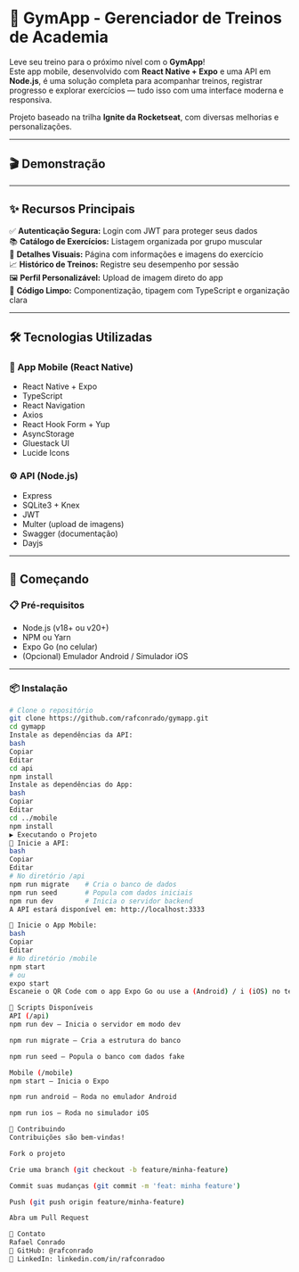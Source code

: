 # 💪 GymApp - Gerenciador de Treinos de Academia

Leve seu treino para o próximo nível com o **GymApp**!  
Este app mobile, desenvolvido com **React Native + Expo** e uma API em **Node.js**, é uma solução completa para acompanhar treinos, registrar progresso e explorar exercícios — tudo isso com uma interface moderna e responsiva.

Projeto baseado na trilha **Ignite da Rocketseat**, com diversas melhorias e personalizações.

---

## 🎬 Demonstração

---

## ✨ Recursos Principais

✅ **Autenticação Segura:** Login com JWT para proteger seus dados  
📚 **Catálogo de Exercícios:** Listagem organizada por grupo muscular  
📖 **Detalhes Visuais:** Página com informações e imagens do exercício  
📈 **Histórico de Treinos:** Registre seu desempenho por sessão  
🖼 **Perfil Personalizável:** Upload de imagem direto do app  
🧼 **Código Limpo:** Componentização, tipagem com TypeScript e organização clara

---

## 🛠️ Tecnologias Utilizadas

### 📱 App Mobile (React Native)
- React Native + Expo
- TypeScript
- React Navigation
- Axios
- React Hook Form + Yup
- AsyncStorage
- Gluestack UI
- Lucide Icons

### ⚙️ API (Node.js)
- Express
- SQLite3 + Knex
- JWT
- Multer (upload de imagens)
- Swagger (documentação)
- Dayjs

---

## 🚀 Começando

### 📋 Pré-requisitos

- Node.js (v18+ ou v20+)
- NPM ou Yarn
- Expo Go (no celular)
- (Opcional) Emulador Android / Simulador iOS

---

### 📦 Instalação

```bash
# Clone o repositório
git clone https://github.com/rafconrado/gymapp.git
cd gymapp
Instale as dependências da API:
bash
Copiar
Editar
cd api
npm install
Instale as dependências do App:
bash
Copiar
Editar
cd ../mobile
npm install
▶️ Executando o Projeto
🔌 Inicie a API:
bash
Copiar
Editar
# No diretório /api
npm run migrate    # Cria o banco de dados
npm run seed       # Popula com dados iniciais
npm run dev        # Inicia o servidor backend
A API estará disponível em: http://localhost:3333

📱 Inicie o App Mobile:
bash
Copiar
Editar
# No diretório /mobile
npm start
# ou
expo start
Escaneie o QR Code com o app Expo Go ou use a (Android) / i (iOS) no terminal.

📜 Scripts Disponíveis
API (/api)
npm run dev – Inicia o servidor em modo dev

npm run migrate – Cria a estrutura do banco

npm run seed – Popula o banco com dados fake

Mobile (/mobile)
npm start – Inicia o Expo

npm run android – Roda no emulador Android

npm run ios – Roda no simulador iOS

🤝 Contribuindo
Contribuições são bem-vindas!

Fork o projeto

Crie uma branch (git checkout -b feature/minha-feature)

Commit suas mudanças (git commit -m 'feat: minha feature')

Push (git push origin feature/minha-feature)

Abra um Pull Request

📧 Contato
Rafael Conrado
🔗 GitHub: @rafconrado
🔗 LinkedIn: linkedin.com/in/rafconradoo
